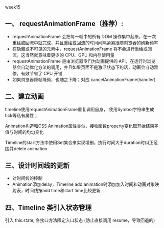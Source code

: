 week15

## 一、 requestAnimationFrame（推荐）: 
- requestAnimationFrame 会把每一帧中的所有 DOM 操作集中起来，在一次重绘或回流中就完成，并且重绘或回流的时间间隔紧紧跟随浏览器的刷新频率
- 在隐藏或不可见的元素中，requestAnimationFrame 将不会进行重绘或回流，这当然就意味着更少的 CPU、GPU 和内存使用量
- requestAnimationFrame 是由浏览器专门为动画提供的 API，在运行时浏览器会自动优化方法的调用，并且如果页面不是激活状态下的话，动画会自动暂停，有效节省了 CPU 开销
 - 如果浏览器降帧降频，也随之下降；对应 cancelAnimationFrame(handler)

## 二、建立动画

timeline使用requestAnimationFrame重复调用自身，
使用Symbol字符串生成tick等私有属性；

Animation构造和CSS Animation属性类似，接收函数property变化取开始结束差值与时间的均匀变化

Timeline的start方法中使用Set集合来实现增删，执行时间大于duration时纠正范围并delete animation
## 三、设计时间线的更新
- 对时间线的控制
- Animation添加delay，Timeline add animation时添加加入时间和动画对象映射表，时间线按add time和start time比较更新

## 四、Timeline 类引入状态管理

引入 this.state, 各接口方法限定入口状态 (防止直接调用 resume，导致回退的)